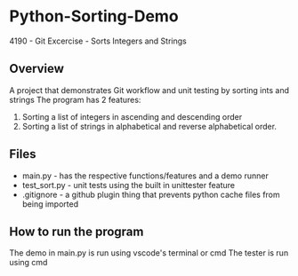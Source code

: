 # Python-Sorting-Demo
4190 - Git Excercise - Sorts Integers and Strings

## Overview
A project that demonstrates Git workflow and unit testing by sorting ints and strings
The program has 2 features:
1. Sorting a list of integers in ascending and descending order
2. Sorting a list of strings in alphabetical and reverse alphabetical order.

## Files
- main.py - has the respective functions/features and a demo runner
- test_sort.py - unit tests using the built in unittester feature
- .gitignore - a github plugin thing that prevents python cache files from being imported

## How to run the program
The demo in main.py is run using vscode's terminal or cmd
The tester is run using cmd